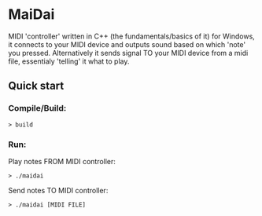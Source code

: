# MaiDai

MIDI 'controller' written in C++ (the fundamentals/basics of it) for Windows,
it connects to your MIDI device and outputs sound based on which 'note' you pressed.
Alternatively it sends signal TO your MIDI device from a midi file, essentialy 'telling' it what to play.

## Quick start

### Compile/Build:

```console
> build
```

### Run:

Play notes FROM MIDI controller:

```console
> ./maidai
```

Send notes TO MIDI controller:

```console
> ./maidai [MIDI FILE]
```